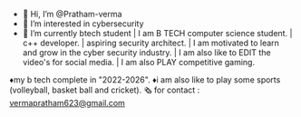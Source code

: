- 👋 Hi, I’m @Pratham-verma
- 👀 I’m interested in cybersecurity
- 🌱 I’m currently btech student 
| I am B TECH computer science student.
|  c++ developer.
| aspiring security architect.
| I am motivated to learn and grow in the cyber security industry.
| I am also like to EDIT the video's  for social media.
| I am also PLAY competitive gaming.

♦my b tech complete in "2022-2026".
♦️i am also like to play some sports (volleyball, basket ball and cricket).
🗞️ for contact : vermapratham623@gmail.com
<!---
Pratham-verma/Pratham-verma is a ✨ special ✨ repository because its `README.md` (this file) appears on your GitHub profile.
You can click the Preview link to take a look at your changes.
--->
